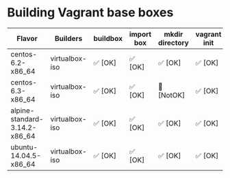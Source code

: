 # Building Vagrant base boxes

| Flavor | Builders | buildbox | import box | mkdir directory | vagrant init | problem |
| ------ | -------- | -------- | -----------| --------------- | -------------| ------- |
| centos-6.2-x86_64 | virtualbox-iso | ✅  [OK] | ✅ [OK]| ✅ [OK] | ✅ [OK]| |
| centos-6.3-x86_64 | virtualbox-iso | ✅  [OK]| ✅ [OK]| 💩 [NotOK] | ✅ [OK] | | [❗ [detail] ](../../centos-6.3-x86_64/problem.md) |
| alpine-standard-3.14.2-x86_64 | virtualbox-iso | ✅ [OK]| ✅ [OK] | ✅  [OK] | ✅  [OK]| |
| ubuntu-14.04.5-x86_64 | virtualbox-iso | ✅  [OK]| ✅  [OK]| ✅  [OK] | ✅ [OK] | |